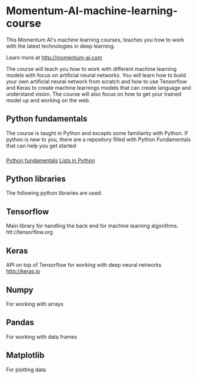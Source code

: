# Momentum-AI-machine-learning-course
This Momentum AI's machine learning courses, teaches you how to work with the latest technologies in deep learning.

Learn more at http://momentum-ai.com

The course will teach you how to work with different machine learning models with focus on artificial neural networks.
You will learn how to build your own artificial neural network from scratch and how to use Tensorflow and Keras to create
machine learnings models that can create language and understand vision. The course will also focus on how to get your trained model up and working on the web. 

## Python fundamentals
The course is taught in Python and excepts some familiarity with Python. If python is new to you, there are a repository filled with Python Fundamentals that can help you get started

###

[Python fundamentals](https://github.com/bcarlyle/Momentum-AI-machine-learning-course/blob/master/python_fundamentals/PythonFundamental/PythonFundamentals.ipynb)
[Lists in Python](https://github.com/bcarlyle/Momentum-AI-machine-learning-course/blob/master/python_fundamentals/PythonFundamental/ListsinPython.ipynb)

## Python libraries
The following python libraries are used.

## Tensorflow
Main library for handling the back end for machine learning algorithms. 
htt://tensorflow.org

## Keras
API on top of Tensorflow for working with deep neural networks
http://keras.io

## Numpy
For working with arrays

## Pandas
For working with data frames

## Matplotlib
For plotting data
